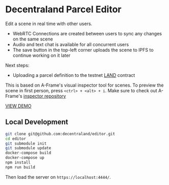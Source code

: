 # Decentraland Parcel Editor

Edit a scene in real time with other users.

* WebRTC Connections are created between users to sync any changes on the same scene
* Audio and text chat is available for all concurrent users
* The save button in the top-left corner uploads the scene to IPFS to continue working on it later

Next steps:

* Uploading a parcel definition to the testnet [LAND](https://github.com/decentraland/land) contract

This is based on A-Frame's visual inspector tool for scenes. To preview the scene in first person, press
`<ctrl> + <alt> + i`. Make sure to check out A-Frame's [inspector repository](https://github.com/a-frame/inspector)

[VIEW DEMO](https://editor.decentraland.org)

## Local Development

```bash
git clone git@github.com:decentraland/editor.git
cd editor
git submodule init
git submodule update
docker-compose build
docker-compose up
npm install
npm run build
```

Then load the server on `https://localhost:4444/`.
